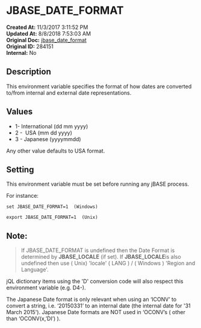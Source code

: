 # JBASE_DATE_FORMAT

**Created At:** 11/3/2017 3:11:52 PM  
**Updated At:** 8/8/2018 7:53:03 AM  
**Original Doc:** [jbase_date_format](https://docs.jbase.com/41717-environment-variables/jbase_date_format)  
**Original ID:** 284151  
**Internal:** No  


## Description

This environment variable specifies the format of how dates are converted to/from internal and external date representations.

## Values

- 1- International (dd mm yyyy)
- 2 -  USA (mm dd yyyy)
- 3 - Japanese (yyyymmdd)


Any other value defaults to USA format.



## Setting

This environment variable must be set before running any jBASE process.

For instance:

```
set JBASE_DATE_FORMAT=1  (Windows)
```

```
export JBASE_DATE_FORMAT=1  (Unix)
```



## Note: 


> If JBASE\_DATE\_FORMAT is undefined then the Date Format is determined by **JBASE\_LOCALE** (if set). If **JBASE\_LOCALE**is also undefined then use ( Unix) 'locale' ( LANG ) / ( Windows ) 'Region and Language'.


jQL dictionary items using the 'D' conversion code will also respect this environment variable (e.g. D4-).

The Japanese Date format is only relevant when using an ‘ICONV’ to convert a string, i.e. ‘20150331’ to an internal date (the internal date for '31 March 2015'). Japanese Date formats are NOT used in ‘OCONV’s ( other than ‘OCONV(x,’DI’) ).
